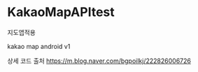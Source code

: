 # KakaoMapAPItest
지도앱적용

kakao map android v1

상세 코드 출처 <https://m.blog.naver.com/bgpoilkj/222826006726>
